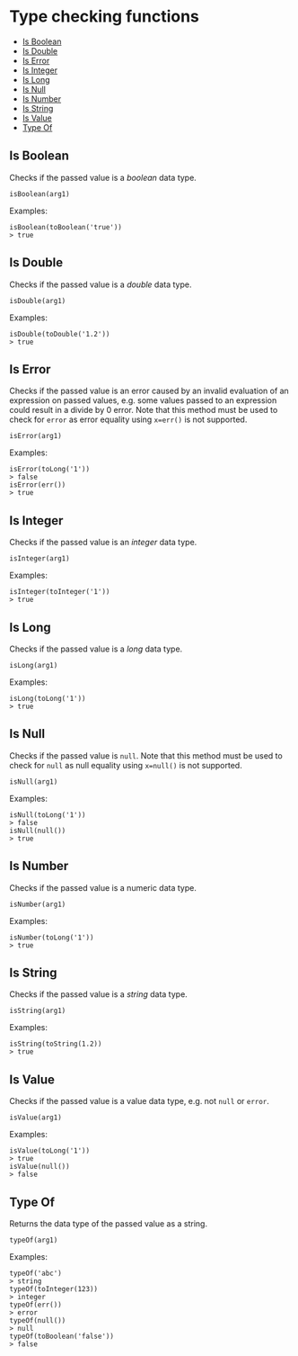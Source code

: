 # Type checking functions

<!-- vim-markdown-toc GFM -->
* [Is Boolean](#is-boolean)
* [Is Double](#is-double)
* [Is Error](#is-error)
* [Is Integer](#is-integer)
* [Is Long](#is-long)
* [Is Null](#is-null)
* [Is Number](#is-number)
* [Is String](#is-string)
* [Is Value](#is-value)
* [Type Of](#type-of)
<!-- vim-markdown-toc -->

## Is Boolean
Checks if the passed value is a _boolean_ data type.
```
isBoolean(arg1)
```
Examples:
```
isBoolean(toBoolean('true'))
> true
```

## Is Double
Checks if the passed value is a _double_ data type.
```
isDouble(arg1)
```
Examples:
```
isDouble(toDouble('1.2'))
> true
```

## Is Error
Checks if the passed value is an error caused by an invalid evaluation of an expression on passed values, e.g. some values passed to an expression could result in a divide by 0 error. Note that this method must be used to check for `error` as error equality using `x=err()` is not supported.
```
isError(arg1)
```
Examples:
```
isError(toLong('1'))
> false
isError(err())
> true
```

## Is Integer
Checks if the passed value is an _integer_ data type.
```
isInteger(arg1)
```
Examples:
```
isInteger(toInteger('1'))
> true
```

## Is Long
Checks if the passed value is a _long_ data type.
```
isLong(arg1)
```
Examples:
```
isLong(toLong('1'))
> true
```

## Is Null
Checks if the passed value is `null`. Note that this method must be used to check for `null` as null equality using `x=null()` is not supported.
```
isNull(arg1)
```
Examples:
```
isNull(toLong('1'))
> false
isNull(null())
> true
```

## Is Number
Checks if the passed value is a numeric data type.
```
isNumber(arg1)
```
Examples:
```
isNumber(toLong('1'))
> true
```

## Is String
Checks if the passed value is a _string_ data type.
```
isString(arg1)
```
Examples:
```
isString(toString(1.2))
> true
```

## Is Value
Checks if the passed value is a value data type, e.g. not `null` or `error`.
```
isValue(arg1)
```
Examples:
```
isValue(toLong('1'))
> true
isValue(null())
> false
```

## Type Of
Returns the data type of the passed value as a string.
```
typeOf(arg1)
```
Examples:
```
typeOf('abc')
> string
typeOf(toInteger(123))
> integer
typeOf(err())
> error
typeOf(null())
> null
typeOf(toBoolean('false'))
> false
```